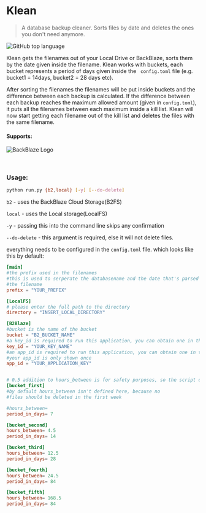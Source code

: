 # Klean

> A database backup cleaner. Sorts files by date and deletes the ones you don't need anymore. 

![GitHub top language](https://img.shields.io/github/languages/top/kevinkosterr/Klean)

Klean gets the filenames out of your Local Drive or BackBlaze, sorts them by the date given inside the filename.  Klean works with buckets, each bucket represents a period of days given inside the ` config.toml` file (e.g. bucket1 = 14days, bucket2 = 28 days etc). 

After sorting the filenames the filenames will be put inside buckets and the difference between each backup is calculated. If the difference between each backup reaches the maximum allowed amount (given in `config.toml`), it puts all the filenames between each maximum inside a kill list. Klean will now start getting each filename out of the kill list and deletes the files with the same filename.

#### Supports:
![BackBlaze Logo](https://github.com/kevinkosterr/Klean/assets/33180770/edf23425-eab4-434d-9352-59d2055b8ec8)


<br>

### Usage:

```bash
python run.py {b2,local} [-y] [--do-delete]
```

`b2` - uses the BackBlaze Cloud Storage(B2FS)

`local` - uses the Local storage(LocalFS)

`-y` - passing this into the command line skips any confirmation

`--do-delete` - this argument is required, else it will not delete files.

everything needs to be configured in the `config.toml` file. which looks like this by default:

```toml
[main]
#the prefix used in the filenames
#this is used to serperate the databasename and the date that's parsed within
#the filename
prefix = "YOUR_PREFIX"

[LocalFS]
# please enter the full path to the directory
directory = "INSERT_LOCAL_DIRECTORY"

[B2Blaze]
#bucket is the name of the bucket
bucket = "B2_BUCKET_NAME"
#a key_id is required to run this application, you can obtain one in the B2 portal
key_id = "YOUR_KEY_NAME"
#an app_id is required to run this application, you can obtain one in the B2 portal
#your app_id is only shown once
app_id = "YOUR_APPLICATION_KEY"


# 0.5 addition to hours_between is for safety purposes, so the script doesn't accidentally delete wrong files.
[bucket_first]
#by default hours_between isn't defined here, because no
#files should be deleted in the first week

#hours_between=
period_in_days= 7

[bucket_second]
hours_between= 4.5
period_in_days= 14

[bucket_third]
hours_between= 12.5
period_in_days= 28

[bucket_fourth]
hours_between= 24.5
period_in_days= 84

[bucket_fifth]
hours_between= 168.5
period_in_days= 84
```

